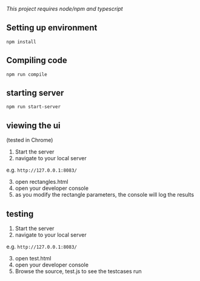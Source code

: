 _This project requires node/npm and typescript_

## Setting up environment

`npm install`

## Compiling code

`npm run compile`

## starting server

`npm run start-server`

## viewing the ui

(tested in Chrome)

1. Start the server
2. navigate to your local server

e.g.
`http://127.0.0.1:8083/`

3. open rectangles.html
4. open your developer console
5. as you modify the rectangle parameters, the console will log the results

## testing

1. Start the server
2. navigate to your local server

e.g.
`http://127.0.0.1:8083/`

3. open test.html
4. open your developer console
5. Browse the source, test.js to see the testcases run